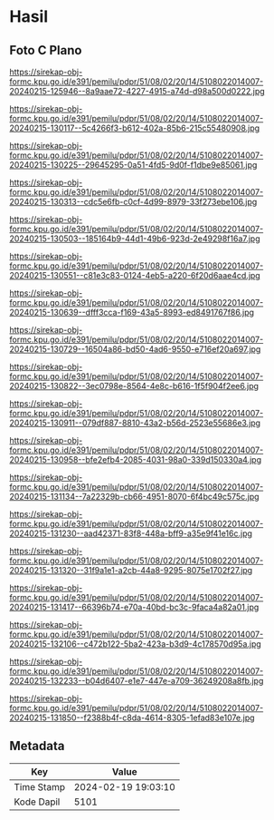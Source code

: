 # Hasil

## Foto C Plano

https://sirekap-obj-formc.kpu.go.id/e391/pemilu/pdpr/51/08/02/20/14/5108022014007-20240215-125946--8a9aae72-4227-4915-a74d-d98a500d0222.jpg

https://sirekap-obj-formc.kpu.go.id/e391/pemilu/pdpr/51/08/02/20/14/5108022014007-20240215-130117--5c4266f3-b612-402a-85b6-215c55480908.jpg

https://sirekap-obj-formc.kpu.go.id/e391/pemilu/pdpr/51/08/02/20/14/5108022014007-20240215-130225--29645295-0a51-4fd5-9d0f-f1dbe9e85061.jpg

https://sirekap-obj-formc.kpu.go.id/e391/pemilu/pdpr/51/08/02/20/14/5108022014007-20240215-130313--cdc5e6fb-c0cf-4d99-8979-33f273ebe106.jpg

https://sirekap-obj-formc.kpu.go.id/e391/pemilu/pdpr/51/08/02/20/14/5108022014007-20240215-130503--185164b9-44d1-49b6-923d-2e49298f16a7.jpg

https://sirekap-obj-formc.kpu.go.id/e391/pemilu/pdpr/51/08/02/20/14/5108022014007-20240215-130551--c81e3c83-0124-4eb5-a220-6f20d6aae4cd.jpg

https://sirekap-obj-formc.kpu.go.id/e391/pemilu/pdpr/51/08/02/20/14/5108022014007-20240215-130639--dfff3cca-f169-43a5-8993-ed8491767f86.jpg

https://sirekap-obj-formc.kpu.go.id/e391/pemilu/pdpr/51/08/02/20/14/5108022014007-20240215-130729--16504a86-bd50-4ad6-9550-e716ef20a697.jpg

https://sirekap-obj-formc.kpu.go.id/e391/pemilu/pdpr/51/08/02/20/14/5108022014007-20240215-130822--3ec0798e-8564-4e8c-b616-1f5f904f2ee6.jpg

https://sirekap-obj-formc.kpu.go.id/e391/pemilu/pdpr/51/08/02/20/14/5108022014007-20240215-130911--079df887-8810-43a2-b56d-2523e55686e3.jpg

https://sirekap-obj-formc.kpu.go.id/e391/pemilu/pdpr/51/08/02/20/14/5108022014007-20240215-130958--bfe2efb4-2085-4031-98a0-339d150330a4.jpg

https://sirekap-obj-formc.kpu.go.id/e391/pemilu/pdpr/51/08/02/20/14/5108022014007-20240215-131134--7a22329b-cb66-4951-8070-6f4bc49c575c.jpg

https://sirekap-obj-formc.kpu.go.id/e391/pemilu/pdpr/51/08/02/20/14/5108022014007-20240215-131230--aad42371-83f8-448a-bff9-a35e9f41e16c.jpg

https://sirekap-obj-formc.kpu.go.id/e391/pemilu/pdpr/51/08/02/20/14/5108022014007-20240215-131320--31f9a1e1-a2cb-44a8-9295-8075e1702f27.jpg

https://sirekap-obj-formc.kpu.go.id/e391/pemilu/pdpr/51/08/02/20/14/5108022014007-20240215-131417--66396b74-e70a-40bd-bc3c-9faca4a82a01.jpg

https://sirekap-obj-formc.kpu.go.id/e391/pemilu/pdpr/51/08/02/20/14/5108022014007-20240215-132106--c472b122-5ba2-423a-b3d9-4c178570d95a.jpg

https://sirekap-obj-formc.kpu.go.id/e391/pemilu/pdpr/51/08/02/20/14/5108022014007-20240215-132233--b04d6407-e1e7-447e-a709-36249208a8fb.jpg

https://sirekap-obj-formc.kpu.go.id/e391/pemilu/pdpr/51/08/02/20/14/5108022014007-20240215-131850--f2388b4f-c8da-4614-8305-1efad83e107e.jpg


## Metadata

| Key        | Value               |
| ---------- | ------------------- |
| Time Stamp | 2024-02-19 19:03:10 |
| Kode Dapil | 5101                |




